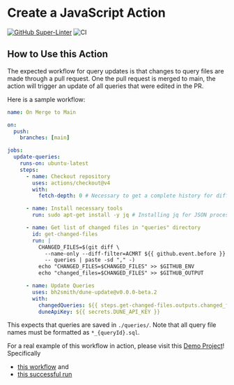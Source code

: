 # Create a JavaScript Action

[![GitHub Super-Linter](https://github.com/actions/javascript-action/actions/workflows/linter.yml/badge.svg)](https://github.com/super-linter/super-linter)
![CI](https://github.com/actions/javascript-action/actions/workflows/ci.yml/badge.svg)

## How to Use this Action

The expected workflow for query updates is that changes to query files are made
through a pull request. One the pull request is merged to main, the action will
trigger an update of all queries that were edited in the PR.

Here is a sample workflow:

```yaml
name: On Merge to Main

on:
  push:
    branches: [main]

jobs:
  update-queries:
    runs-on: ubuntu-latest
    steps:
      - name: Checkout repository
        uses: actions/checkout@v4
        with:
          fetch-depth: 0 # Necessary to get a complete history for diff

      - name: Install necessary tools
        run: sudo apt-get install -y jq # Installing jq for JSON processing

      - name: Get list of changed files in "queries" directory
        id: get-changed-files
        run: |
          CHANGED_FILES=$(git diff \
            --name-only --diff-filter=ACMRT ${{ github.event.before }} ${{ github.sha }} \
            -- queries | paste -sd "," -)
          echo "CHANGED_FILES=$CHANGED_FILES" >> $GITHUB_ENV
          echo "changed_files=$CHANGED_FILES" >> $GITHUB_OUTPUT

      - name: Update Queries
        uses: bh2smith/dune-update@v0.0.0-beta.2
        with:
          changedQueries: ${{ steps.get-changed-files.outputs.changed_files }}
          duneApiKey: ${{ secrets.DUNE_API_KEY }}
```

This expects that queries are saved in `./queries/`. Note that all query file
names must be formatted as `*_{queryId}.sql`.

For a real example of this workflow in action, please visit this
[Demo Project](https://github.com/bh2smith/demo-ts-dune-client)! Specifically

- [this workflow](https://github.com/bh2smith/demo-ts-dune-client/blob/main/.github/workflows/ci.yaml)
  and
- [this successful run](https://github.com/bh2smith/demo-ts-dune-client/actions/runs/8479606867/job/23233904550)
